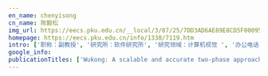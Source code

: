 ```yaml
---
en_name: chenyisong
cn_name: 陈毅松
img_url: https://eecs.pku.edu.cn/__local/3/87/25/7DD3AD6AE89E8CD5F0009599F3F_E7BA439B_5088.jpg?e=.jpg
homepage: https://eecs.pku.edu.cn/info/1338/7119.htm
intro: ['职称：副教授', '研究所：软件研究所', '研究领域：计算机视觉 ', '办公电话：86-10-62765819-801', '电子邮件：chenys@graphics.pku.edu.cn', '个人主页：http://www.graphics.pku.edu.cn/members/chenyisong/ ']
google_info: 
publicationTitles: ['Wukong: A scalable and accurate two-phase approach to android app clone detection', 'LibRadar: fast and accurate detection of third-party libraries in Android apps', 'Context-aware usage control for android', 'Fault-tolerant nanoscale processors on semiconductor nanowire grids', 'DroidBot: a lightweight UI-guided test input generator for Android', 'Using text mining to infer the purpose of permission use in mobile apps', 'Using text mining to infer the purpose of permission use in mobile apps', 'Boreas: an accurate and scalable token-based approach to code clone detection', 'Automated aspect recommendation through clustering-based fan-in analysis', 'Wire-streaming processors on 2-D nanowire fabrics', 'A system context-aware approach for battery lifetime prediction in smart phones', 'Power estimation for mobile applications with profile-driven battery traces', 'Energy-aware fixed-priority multi-core scheduling for real-time systems', 'Beyond google play: A large-scale comparative study of chinese android app markets', 'SOA 服务设计原则', 'Runtime software trustworthiness evidence collection mechanism based on TPM', 'Data memory subsystem resilient to process variations', "An explorative study of the mobile app ecosystem from app developers' perspective", 'CMCD: Count matrix based code clone detection', 'Why are android apps removed from google play? a large-scale empirical study', 'A study on power side channels on mobile devices', 'Estimation and analysis of embedded operating system energy consumption', 'Frauddroid: Automated ad fraud detection for android apps', 'Identifying and analyzing the privacy of apps for kids', 'Energy-efficient hardware data prefetching', 'Understanding the purpose of permission use in mobile apps', 'Context‐aware usage control for web of things', 'Understanding third-party libraries in mobile app analysis', 'Peruim: Understanding mobile application privacy with permission-ui mapping', 'Detecting repackaged Android applications based on code clone detection technique', 'Self-healing wire-streaming processors on 2-d semiconductor nanowire fabrics', '逆向工程研究与发展', 'Reevaluating android permission gaps with static and dynamic analysis', 'Jupiter: transparent augmentation of smartphone capabilities through cloud computing', 'Fine-grained energy estimation and optimization of embedded operating systems', 'Remote attestation on function execution (work-in-progress)', 'Energy characterization of hardware-based data prefetching', 'An Empirical Study of Indoor Localization Algorithms with Densely Deployed APs', '再工程——概念及框架', 'Experiences in building C++ front end', 'Privacystreams: Enabling transparency in personal data processing for mobile apps', 'Experiences in profile-guided operating system kernel optimization', '一种基于交叉视图的 Windows Rootkit 检测方法', '操作系统电源管理研究进展', 'Mobile web browser optimizations in the cloud era: A survey', 'Similarity-based web browser optimization', '基于 TPM 的运行时软件可信证据收集机制', 'SOA Web Service 合约设计与版本化', 'Compiler-assisted hardware-based data prefetching for next generation processors', 'Compiler-based adaptive fetch throttling for energy-efficiency', 'NATO 软件复用标准导论', 'Characterizing code clones in the Ethereum smart contract ecosystem', 'How do mobile apps violate the behavioral policy of advertisement libraries?', 'Understanding the evolution of mobile app ecosystems: A longitudinal measurement study of google play', 'Towards an operating system for the campus', 'Network-oriented operating systems: status and challenges', 'Combining circuit level and system level techniques for defect-tolerant nanoscale architectures', 'Dating with scambots: Understanding the ecosystem of fraudulent dating applications', 'Toward ubiquitous operating systems: A software-defined perspective', 'Uniport: A uniform programming support framework for mobile cloud computing', 'Transaction-based adaptive dynamic voltage scaling for interactive applications', 'Understanding application-battery interactions on smartphones: A large-scale empirical study', 'Self-adaptive step counting on smartphones under unrestricted stepping modes', 'SplitDroid: isolated execution of sensitive components for mobile applications', 'Collaborative privacy management: mobile privacy beyond your own devices', 'A lightweight dynamic performance monitoring framework for embedded systems', 'PARE: a power-aware hardware data prefetching engine', 'Want to earn a few extra bucks? a first look at money-making apps', 'Ubiquitous Interacting Object: A Distributed and Localized Approach to Building Ubiquitous Computing Applications', 'Energy-aware data prefetching for general-purpose programs', 'Hydrogen-Location-Sensitive Modulation of the Redox Reactivity for Oxygen-Deficient TiO2', 'Towards light-weight deep learning based malware detection', '基于社交网络信任关系的服务推荐方法', 'Freeze it if you can: Challenges and future directions in benchmarking smartphone performance', '一种基于智能物体的物联网系统及应用开发方法', 'Security model oriented attestation on dynamically reconfigurable component-based systems', '软件能耗优化技术研究进展', 'Fpvalidator: validating type equivalence of function pointers on the fly', 'Keep passwords away from memory: Password caching and verification using tpm', 'Mining user reviews for mobile app comparisons', 'Smarter wheelchairs who can talk to each other: An integrated and collaborative approach', 'Runtime biased pointer reuse analysis and its application to energy efficiency', 'Device-specific Linux kernel optimization for android smartphones', 'Fraudroid: An accurate and scalable approach to automated mobile ad fraud detection', '移动应用安全解析学: 成果与挑战', 'Fixing sensor-related energy bugs through automated sensing policy instrumentation', 'Patronus: Augmented privacy protection for resource publication in online social networks', 'Theoretical study of the initial stage of InN growth on cubic zirconia (111) substrates', 'A deep learning based approach to automated Android app testing', 'Standby energy analysis and optimization for smartphones', 'Rethinking compiler optimizations for the linux kernel: An explorative study', 'Toward efficient aspect mining for linux', 'LiMII(IO3)3 (MII=Zn and Cd): Two Promising Nonlinear Optical Crystals Derived from a Tunable Structure Model of α‐LiIO3', 'DaPanda: Detecting Aggressive Push Notifications in Android Apps', 'Appnet: understanding app recommendation in google play', '3-D Canonical pose estimation and abnormal gait recognition with a single RGB-D camera', 'Effects of Transition Metal Substituents on Interfacial and Electronic Structure of CH3NH3PbI3/TiO2 Interface: A First-Principles Comparative Study', 'Characterizing the global mobile app developers: a large-scale empirical study', 'Rmvdroid: towards a reliable android malware dataset with app metadata', 'BeO6 Trigonal Prism with Ultralong Be–O Bonds Observed in a Deep Ultraviolet Optical Crystal Li13BeBe6B9O27', 'Li 6 Na 3 Sr 14 Al 11 P 22 O 90: an oxo-centered Al 3 cluster based phosphate constructed from two types of (3, 6)-connected kgd layers', 'FreeNavi: landmark-based mapless indoor navigation based on WiFi fingerprints', 'A Splitting-Based Cloud Storage Mechanism for Digital Images', 'Supporting localized interactions among heterogeneous smart things with thingWare', 'Theoretical investigation of the polarity determination for c-plane InN grown on yttria-stabilized zirconia (111) substrates with yttrium surface segregation', 'Modeling TCG-based secure systems with colored petri nets', 'SCOBA: source code based attestation on custom software', '绿色软件技术研究进展', 'AspectC2C: a symmetric aspect extension to the C language', 'Synchronization coherence: A transparent hardware mechanism for cache coherence and fine-grained synchronization', '软件测试实践: 成为一个高效能的测试专家', 'MadDroid: Characterising and Detecting Devious Ad Content for Android Apps', 'Characterizing Android App Signing Issues', 'WealthAdapt: A General Network Adaptation Framework for Small Data Tasks', 'Deobfuscating Android native binary code', 'KBi (IO 3) 3 (OH) and NaBi (IO 3) 4: from the centrosymmetric chain to a noncentrosymmetric double layer', 'Automated extraction of personal knowledge from smartphone push notifications', 'A hierarchical model for human action recognition from body-parts', '基于众包和机器学习的移动应用隐私评级研究', 'Operating Systems for Internetware: Challenges and Future Directions', 'Re-checking App Behavior against App Description in the Context of Third-party Libraries.', 'Precise gaze estimation for mobile gaze trackers based on hybrid two-view geometry', 'E-Spector: Online energy inspection for Android applications', 'Looxy: Web Access Optimization for Mobile Applications with a Local Proxy', '大规模移动应用第三方库自动检测和分类方法', 'Motion trajectory recognition using local temporal self-similarities', 'Cloud-based programmable sensor data provision', '一种智能手机上下文信息获取的代价模型及其应用', 'Classification of Topic Evolutions in Scientific Conferences', 'An Approach to Building Systems and Applications of Internet of Things with Smart Things', '编译实习课程的创新教学', 'Saconf: Semantic attestation of software configurations', 'Power-Aware Computer Systems: 4th International Workshop, PACS 2004, Portland, OR, USA, December 5, 2004, Revised Selected Papers', 'On-Orbit Operations Simulator for Workload Measurement during Telerobotic Training', 'Mobile App Squatting', 'Two-Dimensional (001) LaAlO3/SrTiO3 Heterostructures with Adjustable Band Gap and Magnetic Properties', 'Precise and Wide-Ranged Band-Gap Tuning of Ti6-Core-Based Titanium Oxo Clusters by the Type and Number of Chromophore Ligands', 'Humanoid: A Deep Learning-Based Approach to Automated Black-box Android App Testing', 'Electronic Properties of the Graphdiyne/CH3NH3PbI3 Interface: A First‐Principles Study', 'From Emotions to Mood Disorders: A Survey on Gait Analysis Methodology', 'Automated Deobfuscation of Android Native Binary Code', 'Structural, Electronic, and Optical Characterizations of the Interface between CH3NH3PbI3 and BaSnO3 Perovskite: A First-Principles Study', 'Policy-Based Access Control for Robotic Applications', 'Temperature-dependent shear viscosity in a multi-phase transport model for ultrarelativistic heavy-ion collisions at RHIC and LHC', 'Building application-specific operating systems: a profile-guided approach', 'Inferring UI States of Mobile Applications Through Power Side Channel Exploitation', "What's inside my app? understanding feature redundancy in mobile apps", 'MSM-HOG: A flexible trajectory descriptor for rigid body motion recognition', 'Hybrid small class teaching: dividing and conquering large computer systems classes', '面向网构软件的操作系统: 发展及现状', 'Preserving Location-Related Privacy Collaboratively in Geo-social Networks', 'Theoretical study of InN growth on Mn-stabilized zirconia (111) substrates', '编译器构造', 'MiWoT: An Application-Oriented Programming Supporting Framework for Web of Things', 'Context-aware Usage Control Mechanism for Securing Android Platform', 'Practical Property-based Attestation on Free Software', 'DPAC: A Reuse-Oriented Password Authentication Framework for Improving Password Security', '软件测试: 跨越整个软件开发生命周期', '企业架构实用指南', 'Tong ZHAO, Guojie SONG & Xinran HE', '普适操作系统 (Ubiquitous Operating System) 未来展望']
---
```

